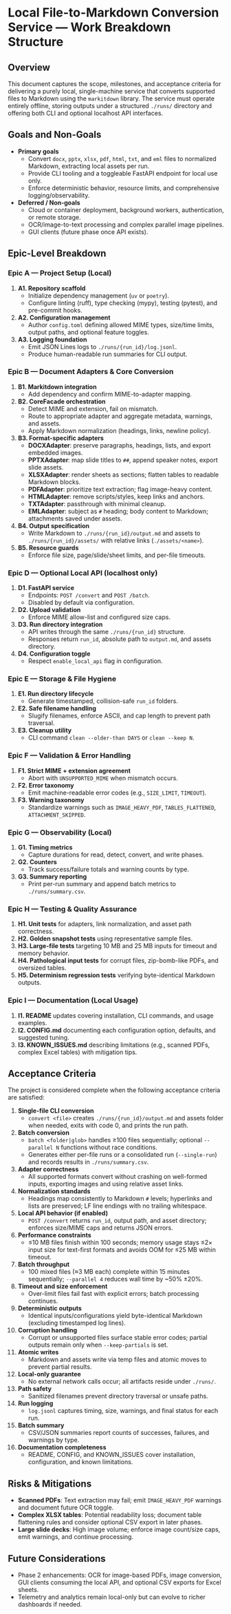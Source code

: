 # Local File-to-Markdown Conversion Service — Work Breakdown Structure

## Overview

This document captures the scope, milestones, and acceptance criteria for delivering a purely local, single-machine service that converts supported files to Markdown using the `markitdown` library. The service must operate entirely offline, storing outputs under a structured `./runs/` directory and offering both CLI and optional localhost API interfaces.

## Goals and Non-Goals

- **Primary goals**
  - Convert `docx`, `pptx`, `xlsx`, `pdf`, `html`, `txt`, and `eml` files to normalized Markdown, extracting local assets per run.
  - Provide CLI tooling and a toggleable FastAPI endpoint for local use only.
  - Enforce deterministic behavior, resource limits, and comprehensive logging/observability.
- **Deferred / Non-goals**
  - Cloud or container deployment, background workers, authentication, or remote storage.
  - OCR/image-to-text processing and complex parallel image pipelines.
  - GUI clients (future phase once API exists).

## Epic-Level Breakdown

### Epic A — Project Setup (Local)

1. **A1. Repository scaffold**
   - Initialize dependency management (`uv` or `poetry`).
   - Configure linting (ruff), type checking (mypy), testing (pytest), and pre-commit hooks.
2. **A2. Configuration management**
   - Author `config.toml` defining allowed MIME types, size/time limits, output paths, and optional feature toggles.
3. **A3. Logging foundation**
   - Emit JSON Lines logs to `./runs/{run_id}/log.jsonl`.
   - Produce human-readable run summaries for CLI output.

### Epic B — Document Adapters & Core Conversion

1. **B1. Markitdown integration**
   - Add dependency and confirm MIME-to-adapter mapping.
2. **B2. CoreFacade orchestration**
   - Detect MIME and extension, fail on mismatch.
   - Route to appropriate adapter and aggregate metadata, warnings, and assets.
   - Apply Markdown normalization (headings, links, newline policy).
3. **B3. Format-specific adapters**
   - **DOCXAdapter**: preserve paragraphs, headings, lists, and export embedded images.
   - **PPTXAdapter**: map slide titles to `##`, append speaker notes, export slide assets.
   - **XLSXAdapter**: render sheets as sections; flatten tables to readable Markdown blocks.
   - **PDFAdapter**: prioritize text extraction; flag image-heavy content.
   - **HTMLAdapter**: remove scripts/styles, keep links and anchors.
   - **TXTAdapter**: passthrough with minimal cleanup.
   - **EMLAdapter**: subject as `#` heading; body content to Markdown; attachments saved under assets.
4. **B4. Output specification**
   - Write Markdown to `./runs/{run_id}/output.md` and assets to `./runs/{run_id}/assets/` with relative links (`./assets/<name>`).
5. **B5. Resource guards**
   - Enforce file size, page/slide/sheet limits, and per-file timeouts.

### Epic D — Optional Local API (localhost only)

1. **D1. FastAPI service**
   - Endpoints: `POST /convert` and `POST /batch`.
   - Disabled by default via configuration.
2. **D2. Upload validation**
   - Enforce MIME allow-list and configured size caps.
3. **D3. Run directory integration**
   - API writes through the same `./runs/{run_id}` structure.
   - Responses return `run_id`, absolute path to `output.md`, and assets directory.
4. **D4. Configuration toggle**
   - Respect `enable_local_api` flag in configuration.

### Epic E — Storage & File Hygiene

1. **E1. Run directory lifecycle**
   - Generate timestamped, collision-safe `run_id` folders.
2. **E2. Safe filename handling**
   - Slugify filenames, enforce ASCII, and cap length to prevent path traversal.
3. **E3. Cleanup utility**
   - CLI command `clean --older-than DAYS` or `clean --keep N`.

### Epic F — Validation & Error Handling

1. **F1. Strict MIME + extension agreement**
   - Abort with `UNSUPPORTED_MIME` when mismatch occurs.
2. **F2. Error taxonomy**
   - Emit machine-readable error codes (e.g., `SIZE_LIMIT`, `TIMEOUT`).
3. **F3. Warning taxonomy**
   - Standardize warnings such as `IMAGE_HEAVY_PDF`, `TABLES_FLATTENED`, `ATTACHMENT_SKIPPED`.

### Epic G — Observability (Local)

1. **G1. Timing metrics**
   - Capture durations for read, detect, convert, and write phases.
2. **G2. Counters**
   - Track success/failure totals and warning counts by type.
3. **G3. Summary reporting**
   - Print per-run summary and append batch metrics to `./runs/summary.csv`.

### Epic H — Testing & Quality Assurance

1. **H1. Unit tests** for adapters, link normalization, and asset path correctness.
2. **H2. Golden snapshot tests** using representative sample files.
3. **H3. Large-file tests** targeting 10 MB and 25 MB inputs for timeout and memory behavior.
4. **H4. Pathological input tests** for corrupt files, zip-bomb-like PDFs, and oversized tables.
5. **H5. Determinism regression tests** verifying byte-identical Markdown outputs.

### Epic I — Documentation (Local Usage)

1. **I1. README** updates covering installation, CLI commands, and usage examples.
2. **I2. CONFIG.md** documenting each configuration option, defaults, and suggested tuning.
3. **I3. KNOWN_ISSUES.md** describing limitations (e.g., scanned PDFs, complex Excel tables) with mitigation tips.

## Acceptance Criteria

The project is considered complete when the following acceptance criteria are satisfied:

1. **Single-file CLI conversion**
   - `convert <file>` creates `./runs/{run_id}/output.md` and assets folder when needed, exits with code 0, and prints the run path.
2. **Batch conversion**
   - `batch <folder|glob>` handles ≥100 files sequentially; optional `--parallel N` functions without race conditions.
   - Generates either per-file runs or a consolidated run (`--single-run`) and records results in `./runs/summary.csv`.
3. **Adapter correctness**
   - All supported formats convert without crashing on well-formed inputs, exporting images and using relative asset links.
4. **Normalization standards**
   - Headings map consistently to Markdown `#` levels; hyperlinks and lists are preserved; LF line endings with no trailing whitespace.
5. **Local API behavior (if enabled)**
   - `POST /convert` returns `run_id`, output path, and asset directory; enforces size/MIME caps and returns JSON errors.
6. **Performance constraints**
   - ≤10 MB files finish within 100 seconds; memory usage stays ≤2× input size for text-first formats and avoids OOM for ≤25 MB within timeout.
7. **Batch throughput**
   - 100 mixed files (≈3 MB each) complete within 15 minutes sequentially; `--parallel 4` reduces wall time by ~50% ±20%.
8. **Timeout and size enforcement**
   - Over-limit files fail fast with explicit errors; batch processing continues.
9. **Deterministic outputs**
   - Identical inputs/configurations yield byte-identical Markdown (excluding timestamped log lines).
10. **Corruption handling**
    - Corrupt or unsupported files surface stable error codes; partial outputs remain only when `--keep-partials` is set.
11. **Atomic writes**
    - Markdown and assets write via temp files and atomic moves to prevent partial results.
12. **Local-only guarantee**
    - No external network calls occur; all artifacts reside under `./runs/`.
13. **Path safety**
    - Sanitized filenames prevent directory traversal or unsafe paths.
14. **Run logging**
    - `log.jsonl` captures timing, size, warnings, and final status for each run.
15. **Batch summary**
    - CSV/JSON summaries report counts of successes, failures, and warnings by type.
16. **Documentation completeness**
    - README, CONFIG, and KNOWN_ISSUES cover installation, configuration, and known limitations.

## Risks & Mitigations

- **Scanned PDFs**: Text extraction may fail; emit `IMAGE_HEAVY_PDF` warnings and document future OCR toggle.
- **Complex XLSX tables**: Potential readability loss; document table flattening rules and consider optional CSV export in later phases.
- **Large slide decks**: High image volume; enforce image count/size caps, emit warnings, and continue processing.

## Future Considerations

- Phase 2 enhancements: OCR for image-based PDFs, image conversion, GUI clients consuming the local API, and optional CSV exports for Excel sheets.
- Telemetry and analytics remain local-only but can evolve to richer dashboards if needed.

